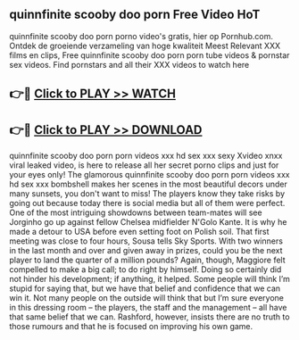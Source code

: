 ## quinnfinite scooby doo porn Free Video HoT 

quinnfinite scooby doo porn porno video's gratis, hier op Pornhub.com. Ontdek de groeiende verzameling van hoge kwaliteit Meest Relevant XXX films en clips,
Free quinnfinite scooby doo porn porn tube videos & pornstar sex videos. Find pornstars and all their XXX videos to watch here


## 👉🔴 [Click to PLAY >> WATCH](http://us.freeplayer.one?title=quinnfinite_scooby_doo_porn&ref=16D)

## 👉🔴 [Click to PLAY >> DOWNLOAD](http://us.freeplayer.one?title=quinnfinite_scooby_doo_porn&ref=16D)


quinnfinite scooby doo porn porn videos xxx hd sex xxx sexy Xvideo xnxx viral leaked video, is here to release all her secret porno clips and just for your eyes only! The glamorous quinnfinite scooby doo porn porn videos xxx hd sex xxx bombshell makes her scenes in the most beautiful decors under many sunsets, you don't want to miss! The players know they take risks by going out because today there is social media but all of them were perfect. One of the most intriguing showdowns between team-mates will see Jorginho go up against fellow Chelsea midfielder N'Golo Kante. It is why he made a detour to USA before even setting foot on Polish soil. That first meeting was close to four hours, Sousa tells Sky Sports. With two winners in the last month and over and given away in prizes, could you be the next player to land the quarter of a million pounds? Again, though, Maggiore felt compelled to make a big call; to do right by himself. Doing so certainly did not hinder his development; if anything, it helped. Some people will think I’m stupid for saying that, but we have that belief and confidence that we can win it. Not many people on the outside will think that but I’m sure everyone in this dressing room – the players, the staff and the management – all have that same belief that we can. Rashford, however, insists there are no truth to those rumours and that he is focused on improving his own game.